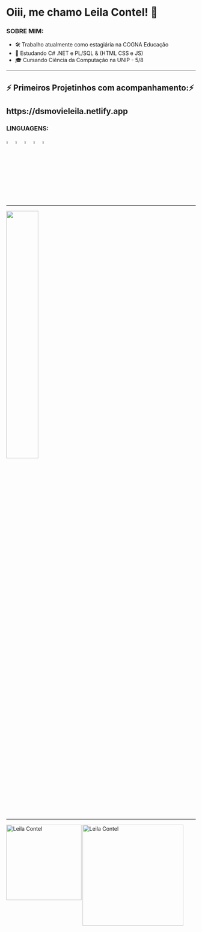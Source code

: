 ### <h1 align="left"> Oiii, me chamo Leila Contel! 👋</h1>
 
<h3 align="left"> SOBRE MIM: </h3>

- 🛠️ Trabalho atualmente como estagiária na COGNA Educação 
- 🌱 Estudando C# .NET e PL/SQL & (HTML CSS e JS)
- 🎓 Cursando Ciência da Computação na UNIP - 5/8

________________________________________________________________________________________________________________________________________________________________
<div>
 <h2>⚡ Primeiros Projetinhos com acompanhamento:⚡</h2>
 <h2>https://dsmovieleila.netlify.app</h2>
</div>

<h3 align="left"> LINGUAGENS: </h3>
<div>
  <img width="4%"  src="https://cdn-icons-png.flaticon.com/512/5968/5968267.png"/>
  <img width="4%"  src="https://cdn-icons-png.flaticon.com/512/5968/5968242.png"/>
  <img width="4%"  src="https://cdn-icons-png.flaticon.com/512/226/226777.png"/>
  <img width="4%"  src="https://cdn-icons-png.flaticon.com/512/1199/1199124.png"/>
  <img width="4%"  src="https://cdn-icons-png.flaticon.com/512/381/381704.png"/>
 </div>

___________________________________________________________________________________________________________________________________________________________________

<div>
    <a href"https://github.com/LehOf">
    <img width="41%"  src="https://github-readme-stats.vercel.app/api/top-langs/?username=LehOf&layout=compact&langs_count=16&theme=dracula"/>
</div>
 
__________________________________________________________________________________________________________________________________________________________________
    
<a target="_blank" href="https://www.linkedin.com/in/leila-contel-3b2974208/">
    <img align="left" alt="Leila Contel" width="200px" src="https://img.shields.io/static/v1?label=linkedin&message=Leila.Contel&color=red&style=social&logo=linkedin"/>
</a>
   
<a target="_blank" href="mailto:leeilacontell@gmail.com">
    <img align="left" alt="Leila Contel" width="268px" src="https://img.shields.io/static/v1?label=gmail&message=leeilacontell@gmail.com&color=red&style=social&logo=gmail"/>
</a>


    









   
    
    

    
